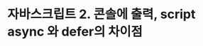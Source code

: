 # 자바스크립트 2. 콘솔에 출력, script async 와 defer의 차이점

**<script> 태그가 <head> 안에 넣는 경우,**

브라우저가 HTML를 다운받아서 DOM요소로 parsing 하다가, <script> 태그가 나타나면 parsing 작업을 멈추고 필요한 js 파일을 서버에서 다운받고, 실행한 뒤, 다시 parsing을 재개한다.

단점 : 사용자의 인터넷 환경이 좋지 않으면, 페이지가 열리는데 많은 시간이 소요됨

![js2_1](/asset/image/notion/js2_1.png)

**<script> 태그를 <body> 안에, 끝부분에 넣는 경우,**

<**script**> 태그가 맨 끝에 위치해있기 때문에, 브라우저는 parsing이 끝난 뒤, JS를 다운받게됨.

장점 : 사용자는 JS를 받기 전 페이지가 이미 준비되서 콘텐츠를 볼 수 있음.

단점 : 사용자가 기존적인 HTML를 빨리 볼 수 있다는 장점은 있지만, 만약 페이지가 JS에 의존적인 구조라면, JS파일을 fetcing 하는 동안 기다려야하는 단점이 있음.

![js2_2](/asset/image/notion/js2_2.png)

<head> 태그 안에 <script> 태그 + 속성 “async” 작성

브라우저가 HTML를 다운로드받아서 parsing 하다가 Js 스크립트를 보면 JS 파일을 병렬로 다운받고, 실행할 때만 잠깐 parsing를 멈춘 뒤, 실행이 끝나면 다시 parsing을 재개한다.

장점 : <body> 태그 끝에 두고 사용하는 것보다 fetching이 prarsing과 병렬적으로 이루어지기 때문에 다운로드 받는 시간을 절약할 수 있음

단점 : 하지만 JS가 HTML이 전부 parsing되기 전에 실행되기 때문에 HTML이 사용자가 원하는 요소가 아직 정의되어 있지 않을 수 있음. 또한 중간에 JS파일을 실행하면서 parsing을 중단하기 때문에 여전히 사용자가 페이지를 여는데 시간이 걸림

![js2_3](/asset/image/notion/js2_3.png)

<head> 태그 안에 <script> 태그 + 속성 “defer” 작성

HTML이 parsing을 하다가 <script> 태그를 만나면, 병렬로 fetching을 명령라고 parsing은 계속 진행한다. parsing이 먼저 끝나고 그동안 다운받아 놓은 JS파일을 그 다음에 실행한다.

async 와 defer의 차이점

async 는 먼저 다운로드가 완료된 순서대로 실행한다. 즉, 정의된 스크립트 순서와는 상관없이 다운로드가 먼저 완료된 순서대로 실행한다.

![js2_4](/asset/image/notion/js2_4.png)

defer 은 parsing 하는 동안 JS파일을 전부 받아놓은 다음에 정의한 순서대로 스크립트가 실행 됨.

![js2_5](/asset/image/notion/js2_5.png)

‘use strict’ 사용하자

Strict Mode의 선언방식.

<aside>
💡 ※Strict Mode란❓
Strict Mode는 코드에 더 나은 오류 검사를 적용하는 방법입니다.
Strict Mode를 사용하면, 예를 들어 암시적으로 선언한 변수를 사용하거나 읽기 전용 속성에 값을 할당하거나 확장할 수 없는 개체에 속성을 추가할 수 없습니다.
`Strict Mode`는 ECMAScript 5 버전에 있는 새로운 기능으로써, 당신의 프로그램 또는 함수를 **엄격한** 운용 콘텍스트 안에서 실행시킬 수 있게끔 합니다. 이 엄격한 콘텍스트는 몇가지 액션들을 실행할 수 없도록 하며, 좀 더 많은 예외를 발생시킵니다.

</aside>

이 문구는 ES5부터 적용되는 키워드로, **안전한 코딩을 위한 하나의 가이드라인** 입니다.

vanilla JS 경우 ‘use strict’를 선언하게 되면 유연함을 줄임으로써 에러 발생 가능성을 줄이거나, 에러 원인을 빠르게 찾을 수 있음.

**그렇다면, ES6에서는 Strict Mode가 필요할까?**

- ES6에서는 디폴트가 Strict Mode이기 때문에 **사용할 필요가 없습니다.**
- Not recommended to use “use strict” in ES6?(stack overflow link)
